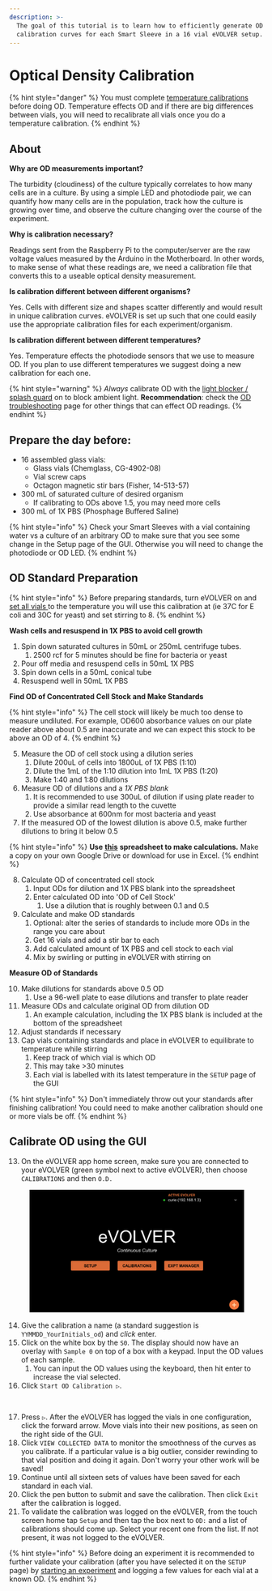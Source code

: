 ```yaml
---
description: >-
  The goal of this tutorial is to learn how to efficiently generate OD
  calibration curves for each Smart Sleeve in a 16 vial eVOLVER setup.
---
```


# Optical Density Calibration

{% hint style="danger" %}
You must complete [temperature calibrations ](temperature-calibration.md)before doing OD. Temperature effects OD and if there are big differences between vials, you will need to recalibrate all vials once you do a temperature calibration.
{% endhint %}

## About

**Why are OD measurements important?**

The turbidity (cloudiness) of the culture typically correlates to how many cells are in a culture. By using a simple LED and photodiode pair, we can quantify how many cells are in the population, track how the culture is growing over time, and observe the culture changing over the course of the experiment.&#x20;

**Why is calibration necessary?**

Readings sent from the Raspberry Pi to the computer/server are the raw voltage values measured by the Arduino in the Motherboard. In other words, to make sense of what these readings are, we need a calibration file that converts this to a useable optical density measurement.&#x20;

**Is calibration different between different organisms?**

Yes. Cells with different size and shapes scatter differently and would result in unique calibration curves. eVOLVER is set up such that one could easily use the appropriate calibration files for each experiment/organism.

**Is calibration different between different temperatures?**

Yes. Temperature effects the photodiode sensors that we use to measure OD. If you plan to use different temperatures we suggest doing a new calibration for each one.

{% hint style="warning" %}
_Always_ calibrate OD with the [light blocker / splash guard](../../hardware/light-blocker-splash-guard.md) on to block ambient light. **Recommendation**: check the [OD troubleshooting](../../troubleshooting/optical-density-od-readings.md) page for other things that can effect OD readings.
{% endhint %}

## Prepare the day before:

* 16 assembled glass vials:
  * Glass vials  (Chemglass, CG-4902-08)
  * Vial screw caps
  * Octagon magnetic stir bars (Fisher, 14-513-57)
* 300 mL of saturated culture of desired organism
  * If calibrating to ODs above 1.5, you may need more cells
* 300 mL of 1X PBS (Phosphage Buffered Saline)

{% hint style="info" %}
Check your Smart Sleeves with a vial containing water vs a culture of an arbitrary OD to make sure that you see some change in the Setup page of the GUI. Otherwise you will need to change the photodiode or OD LED.
{% endhint %}

## OD Standard Preparation

{% hint style="info" %}
Before preparing standards, turn eVOLVER on and [set all vials ](../../guides/use-the-gui-to-control-parameters.md)to the temperature you will use this calibration at (ie 37C for E coli and 30C for yeast) and set stirring to 8.
{% endhint %}

**Wash cells and resuspend in 1X PBS to avoid cell growth**

1. Spin down saturated cultures in 50mL or 250mL centrifuge tubes.
   1. 2500 rcf for 5 minutes should be fine for bacteria or yeast
2. Pour off media and resuspend cells in 50mL 1X PBS
3. Spin down cells in a 50mL conical tube
4. Resuspend well in 50mL 1X PBS

**Find OD of Concentrated Cell Stock and Make Standards**

{% hint style="info" %}
The cell stock will likely be much too dense to measure undiluted. For example, OD600 absorbance values on our plate reader above about 0.5 are inaccurate and we can expect this stock to be above an OD of 4.
{% endhint %}

5. Measure the OD of cell stock using a dilution series
   1. Dilute 200uL of cells into 1800uL of 1X PBS (1:10)
   2. Dilute the 1mL of the 1:10 dilution into 1mL 1X PBS (1:20)
   3. Make 1:40 and 1:80 dilutions
6. Measure OD of dilutions and a _1X PBS blank_
   1. It is recommended to use 300uL of dilution if using plate reader to provide a similar read length to the cuvette
   2. Use absorbance at 600nm for most bacteria and yeast
7. If the measured OD of the lowest dilution is above 0.5, make further dilutions to bring it below 0.5

{% hint style="info" %}
**Use** [**this**](https://docs.google.com/spreadsheets/d/1mrmWbOMNhthNafGRZVcuHpOfvZxxA8NoWAqzd2bzuNM/edit?usp=sharing) **spreadsheet to make calculations.** Make a copy on your own Google Drive or download for use in Excel.
{% endhint %}

8. Calculate OD of concentrated cell stock
   1. Input ODs for dilution and 1X PBS blank into the spreadsheet
   2. Enter calculated OD into 'OD of Cell Stock'
      1. Use a dilution that is roughly between 0.1 and 0.5
9. Calculate and make OD standards
   1. Optional: alter the series of standards to include more ODs in the range you care about
   2. Get 16 vials and add a stir bar to each
   3. Add calculated amount of 1X PBS and cell stock to each vial
   4. Mix by swirling or putting in eVOLVER with stirring on

**Measure OD of Standards**

10. Make dilutions for standards above 0.5 OD
    1. Use a 96-well plate to ease dilutions and transfer to plate reader &#x20;
11. Measure ODs and calculate original OD from dilution OD
    1. An example calculation, including the 1X PBS blank is included at the bottom of the spreadsheet
12. Adjust standards if necessary
13. Cap vials containing standards and place in eVOLVER to equilibrate to temperature while stirring
    1. Keep track of which vial is which OD
    2. This may take >30 minutes
    3. Each vial is labelled with its latest temperature in the `SETUP` page of the GUI

{% hint style="info" %}
Don't immediately throw out your standards after finishing calibration! You could need to make another calibration should one or more vials be off.
{% endhint %}

## Calibrate OD using the GUI

13. On the eVOLVER app home screen, make sure you are connected to your eVOLVER (green symbol next to active eVOLVER), then choose `CALIBRATIONS` and then `O.D.`

<figure><img src="../../.gitbook/assets/image (3) (1) (2) (1).png" alt=""><figcaption></figcaption></figure>

14. Give the calibration a name (a standard suggestion is `YYMMDD_YourInitials_od`) and _click_ enter.
15. Click on the white box by the `S0`. The display should now have an overlay with `Sample 0` on top of a box with a keypad. Input the OD values of each sample.
    1. You can input the OD values using the keyboard, then hit enter to increase the vial selected.
16. Click `Start OD Calibration ▷`.&#x20;

<figure><img src="../../.gitbook/assets/image (14) (2).png" alt=""><figcaption></figcaption></figure>

17. Press `▷`. After the eVOLVER has logged the vials in one configuration, click the forward arrow. Move vials into their new positions, as seen on the right side of the GUI.
18. Click `VIEW COLLECTED DATA` to monitor the smoothness of the curves as you calibrate. If a particular value is a big outlier, consider rewinding to that vial position and doing it again. Don't worry your other work will be saved!
19. Continue until all sixteen sets of values have been saved for each standard in each vial.
20. Click the pen button to submit and save the calibration. Then click `Exit` after the calibration is logged.
21. To validate the calibration was logged on the eVOLVER, from the touch screen home tap `Setup` and then tap the box next to `OD:` and a list of calibrations should come up. Select your recent one from the list. If not present, it was not logged to the eVOLVER.

{% hint style="info" %}
Before doing an experiment it is recommended to further validate your calibration (after you have selected it on the `SETUP` page) by [starting an experiment](../../experiments/starting-an-experiment/gui-start-guide.md) and logging a few values for each vial at a known OD.
{% endhint %}
